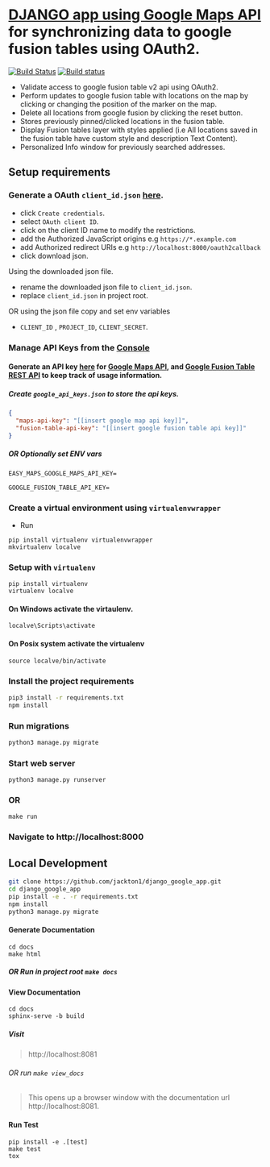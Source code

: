 # [DJANGO app using Google Maps API](https://googlefusion.herokuapp.com/) for synchronizing data to google fusion tables using OAuth2. 
[![Build Status](https://travis-ci.org/jackton1/django_google_app.svg?branch=master)](https://travis-ci.org/jackton1/django_google_app)
[![Build status](https://ci.appveyor.com/api/projects/status/r713eskuf4qp1uda/branch/master?svg=true)](https://ci.appveyor.com/project/jackton1/django-google-app/branch/master)

- Validate access to google fusion table v2 api using OAuth2.
- Perform updates to google fusion table with locations on the map by clicking or changing the position of the marker on the map. 
- Delete all locations from google fusion by clicking the reset button.
- Stores previously pinned/clicked locations in the fusion table.
- Display Fusion tables layer with styles applied (i.e All locations saved in the fusion table have custom style and description Text Content).
- Personalized Info window for previously searched addresses.


## Setup requirements

### Generate a OAuth `client_id.json` [here](https://console.developers.google.com/apis/credentials).

- click `Create credentials`.
- select `OAuth client ID`.
- click on the client ID name to modify the restrictions. 
- add the Authorized JavaScript origins e.g `https://*.example.com`
- add Authorized redirect URIs e.g `http://localhost:8000/oauth2callback`
- click download json.

Using the downloaded json file.
- rename the downloaded json file to `client_id.json`.
- replace `client_id.json` in project root.

OR using the json file copy and set env variables 
- `CLIENT_ID` , `PROJECT_ID`, `CLIENT_SECRET`.


### Manage API Keys from the [Console](https://console.developers.google.com/apis/credentials)

#### Generate an API key [here](https://console.developers.google.com/apis/credentials) for [Google Maps API](https://developers.google.com/maps/web/), and [Google Fusion Table REST API](https://developers.google.com/fusiontables/docs/v2/getting_started#about-rest) to keep track of usage information.

##### Create `google_api_keys.json` to store the api keys.
```json
{
  "maps-api-key": "[[insert google map api key]]",
  "fusion-table-api-key": "[[insert google fusion table api key]]"
}
```
##### OR Optionally set ENV vars 

```
EASY_MAPS_GOOGLE_MAPS_API_KEY=

GOOGLE_FUSION_TABLE_API_KEY=
```


### Create a virtual environment using `virtualenvwrapper`
- Run
```
pip install virtualenv virtualenvwrapper
mkvirtualenv localve
```

### Setup with `virtualenv` 
```
pip install virtualenv
virtualenv localve
```
#### On Windows activate the virtaulenv.
```
localve\Scripts\activate
``` 
#### On Posix system activate the virtualenv
```
source localve/bin/activate
```


### Install the project requirements
```bash
pip3 install -r requirements.txt
npm install
```
### Run migrations
```sh
python3 manage.py migrate
```
### Start web server
```
python3 manage.py runserver
```
### OR 
```
make run
```

### Navigate to http://localhost:8000




## Local Development
```bash
git clone https://github.com/jackton1/django_google_app.git
cd django_google_app
pip install -e . -r requirements.txt
npm install 
python3 manage.py migrate 
```


#### Generate Documentation
```
cd docs
make html
```
##### OR Run in project root `make docs`

#### View Documentation
```
cd docs
sphinx-serve -b build
```

##### Visit
>  http://localhost:8081

###### OR run `make view_docs` 
> This opens up a browser window with the documentation url http://localhost:8081.

#### Run Test
```
pip install -e .[test]
make test
tox
```

